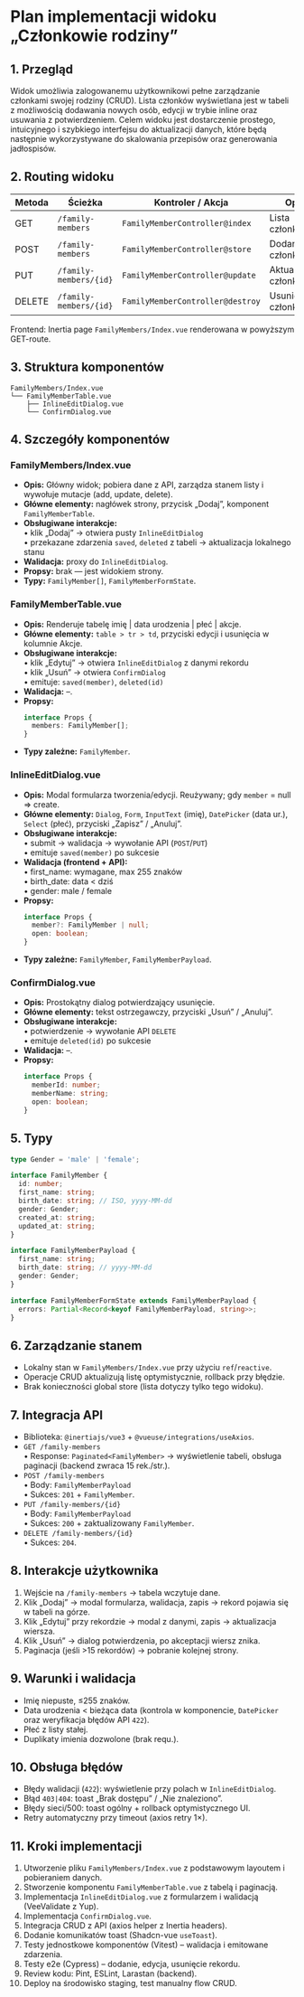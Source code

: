 # Plan implementacji widoku „Członkowie rodziny”

## 1. Przegląd
Widok umożliwia zalogowanemu użytkownikowi pełne zarządzanie członkami swojej rodziny (CRUD). Lista członków wyświetlana jest w tabeli z możliwością dodawania nowych osób, edycji w trybie inline oraz usuwania z potwierdzeniem. Celem widoku jest dostarczenie prostego, intuicyjnego i szybkiego interfejsu do aktualizacji danych, które będą następnie wykorzystywane do skalowania przepisów oraz generowania jadłospisów.

## 2. Routing widoku
| Metoda | Ścieżka                | Kontroler / Akcja                | Opis                 |
| ------ | ---------------------- | -------------------------------- | -------------------- |
| GET    | `/family-members`      | `FamilyMemberController@index`   | Lista członków       |
| POST   | `/family-members`      | `FamilyMemberController@store`   | Dodanie członka      |
| PUT    | `/family-members/{id}` | `FamilyMemberController@update`  | Aktualizacja członka |
| DELETE | `/family-members/{id}` | `FamilyMemberController@destroy` | Usunięcie członka    |

Frontend: Inertia page `FamilyMembers/Index.vue` renderowana w powyższym GET-route.

## 3. Struktura komponentów
```
FamilyMembers/Index.vue
└── FamilyMemberTable.vue
    ├── InlineEditDialog.vue
    └── ConfirmDialog.vue
```

## 4. Szczegóły komponentów
### FamilyMembers/Index.vue
- **Opis:** Główny widok; pobiera dane z API, zarządza stanem listy i wywołuje mutacje (add, update, delete).
- **Główne elementy:** nagłówek strony, przycisk „Dodaj”, komponent `FamilyMemberTable`.
- **Obsługiwane interakcje:**  
  • klik „Dodaj” → otwiera pusty `InlineEditDialog`  
  • przekazane zdarzenia `saved`, `deleted` z tabeli → aktualizacja lokalnego stanu  
- **Walidacja:** proxy do `InlineEditDialog`.
- **Propsy:** brak — jest widokiem strony.
- **Typy:** `FamilyMember[]`, `FamilyMemberFormState`.

### FamilyMemberTable.vue
- **Opis:** Renderuje tabelę imię | data urodzenia | płeć | akcje.
- **Główne elementy:** `table > tr > td`, przyciski edycji i usunięcia w kolumnie Akcje.
- **Obsługiwane interakcje:**  
  • klik „Edytuj” → otwiera `InlineEditDialog` z danymi rekordu  
  • klik „Usuń” → otwiera `ConfirmDialog`  
  • emituje: `saved(member)`, `deleted(id)`
- **Walidacja:** –.
- **Propsy:**  
  ```ts
  interface Props {
    members: FamilyMember[];
  }
  ```
- **Typy zależne:** `FamilyMember`.

### InlineEditDialog.vue
- **Opis:** Modal formularza tworzenia/edycji. Reużywany; gdy `member` = null ⇒ create.
- **Główne elementy:** `Dialog`, `Form`, `InputText` (imię), `DatePicker` (data ur.), `Select` (płeć), przyciski „Zapisz” / „Anuluj”.
- **Obsługiwane interakcje:**  
  • submit → walidacja → wywołanie API (`POST`/`PUT`)  
  • emituje `saved(member)` po sukcesie
- **Walidacja (frontend + API):**  
  • first_name: wymagane, max 255 znaków  
  • birth_date: data < dziś  
  • gender: male / female
- **Propsy:**  
  ```ts
  interface Props {
    member?: FamilyMember | null;
    open: boolean;
  }
  ```
- **Typy zależne:** `FamilyMember`, `FamilyMemberPayload`.

### ConfirmDialog.vue
- **Opis:** Prostokątny dialog potwierdzający usunięcie.
- **Główne elementy:** tekst ostrzegawczy, przyciski „Usuń” / „Anuluj”.
- **Obsługiwane interakcje:**  
  • potwierdzenie → wywołanie API `DELETE`  
  • emituje `deleted(id)` po sukcesie
- **Walidacja:** –.
- **Propsy:**  
  ```ts
  interface Props {
    memberId: number;
    memberName: string;
    open: boolean;
  }
  ```

## 5. Typy
```ts
type Gender = 'male' | 'female';

interface FamilyMember {
  id: number;
  first_name: string;
  birth_date: string; // ISO, yyyy-MM-dd
  gender: Gender;
  created_at: string;
  updated_at: string;
}

interface FamilyMemberPayload {
  first_name: string;
  birth_date: string; // yyyy-MM-dd
  gender: Gender;
}

interface FamilyMemberFormState extends FamilyMemberPayload {
  errors: Partial<Record<keyof FamilyMemberPayload, string>>;
}
```

## 6. Zarządzanie stanem
- Lokalny stan w `FamilyMembers/Index.vue` przy użyciu `ref`/`reactive`.
- Operacje CRUD aktualizują listę optymistycznie, rollback przy błędzie.
- Brak konieczności global store (lista dotyczy tylko tego widoku).

## 7. Integracja API
- Biblioteka: `@inertiajs/vue3` + `@vueuse/integrations/useAxios`.
- `GET /family-members`  
  • Response: `Paginated<FamilyMember>` → wyświetlenie tabeli, obsługa paginacji (backend zwraca 15 rek./str.).
- `POST /family-members`  
  • Body: `FamilyMemberPayload`  
  • Sukces: `201` + `FamilyMember`.
- `PUT /family-members/{id}`  
  • Body: `FamilyMemberPayload`  
  • Sukces: `200` + zaktualizowany `FamilyMember`.
- `DELETE /family-members/{id}`  
  • Sukces: `204`.

## 8. Interakcje użytkownika
1. Wejście na `/family-members` → tabela wczytuje dane.
2. Klik „Dodaj” → modal formularza, walidacja, zapis → rekord pojawia się w tabeli na górze.
3. Klik „Edytuj” przy rekordzie → modal z danymi, zapis → aktualizacja wiersza.
4. Klik „Usuń” → dialog potwierdzenia, po akceptacji wiersz znika.
5. Paginacja (jeśli >15 rekordów) → pobranie kolejnej strony.

## 9. Warunki i walidacja
- Imię niepuste, ≤255 znaków.
- Data urodzenia < bieżąca data (kontrola w komponencie, `DatePicker` oraz weryfikacja błędów API `422`).
- Płeć z listy stałej.
- Duplikaty imienia dozwolone (brak requ.).

## 10. Obsługa błędów
- Błędy walidacji (`422`): wyświetlenie przy polach w `InlineEditDialog`.
- Błąd `403|404`: toast „Brak dostępu” / „Nie znaleziono”.
- Błędy sieci/500: toast ogólny + rollback optymistycznego UI.
- Retry automatyczny przy timeout (axios retry 1×).

## 11. Kroki implementacji
1. Utworzenie pliku `FamilyMembers/Index.vue` z podstawowym layoutem i pobieraniem danych.
2. Stworzenie komponentu `FamilyMemberTable.vue` z tabelą i paginacją.
3. Implementacja `InlineEditDialog.vue` z formularzem i walidacją (VeeValidate z Yup).
4. Implementacja `ConfirmDialog.vue`.
5. Integracja CRUD z API (axios helper z Inertia headers).
6. Dodanie komunikatów toast (Shadcn-vue `useToast`).
7. Testy jednostkowe komponentów (Vitest) – walidacja i emitowane zdarzenia.
8. Testy e2e (Cypress) – dodanie, edycja, usunięcie rekordu.
9. Review kodu: Pint, ESLint, Larastan (backend).
10. Deploy na środowisko staging, test manualny flow CRUD.

